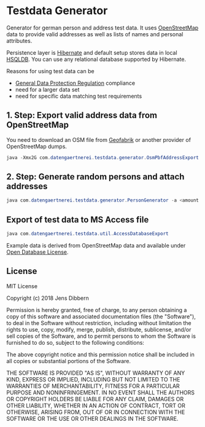 # Testdata Generator

Generator for german person and address test data. It uses [OpenStreetMap](https://www.openstreetmap.org/) data to provide valid addresses as well as lists of names and personal attributes.

Persistence layer is [Hibernate](http://hibernate.org/orm/) and default setup stores data in local [HSQLDB](http://hsqldb.org/). You can use any relational database supported by Hibernate.

Reasons for using test data can be
* [General Data Protection Regulation](https://eur-lex.europa.eu/legal-content/EN/TXT/?uri=CELEX:32016R0679) compliance
* need for a larger data set
* need for specific data matching test requirements

## 1. Step: Export valid address data from OpenStreetMap

You need to download an OSM file from [Geofabrik](https://download.geofabrik.de/europe.html) or another provider of OpenStreetMap dumps.

```java
java -Xmx2G com.datengaertnerei.testdata.generator.OsmPbfAddressExport -f europe-latest.osm.pbf 

```

## 2. Step: Generate random persons and attach addresses

```java
java com.datengaertnerei.testdata.generator.PersonGenerator -a <amount of test person rows>

```

## Export of test data to MS Access file

```java
java com.datengaertnerei.testdata.util.AccessDatabaseExport 

```

Example data is derived from OpenStreetMap data and available under [Open Database License](https://opendatacommons.org/licenses/odbl/).

## License

MIT License

Copyright (c) 2018 Jens Dibbern

Permission is hereby granted, free of charge, to any person obtaining a copy
of this software and associated documentation files (the "Software"), to deal
in the Software without restriction, including without limitation the rights
to use, copy, modify, merge, publish, distribute, sublicense, and/or sell
copies of the Software, and to permit persons to whom the Software is
furnished to do so, subject to the following conditions:

The above copyright notice and this permission notice shall be included in all
copies or substantial portions of the Software.

THE SOFTWARE IS PROVIDED "AS IS", WITHOUT WARRANTY OF ANY KIND, EXPRESS OR
IMPLIED, INCLUDING BUT NOT LIMITED TO THE WARRANTIES OF MERCHANTABILITY,
FITNESS FOR A PARTICULAR PURPOSE AND NONINFRINGEMENT. IN NO EVENT SHALL THE
AUTHORS OR COPYRIGHT HOLDERS BE LIABLE FOR ANY CLAIM, DAMAGES OR OTHER
LIABILITY, WHETHER IN AN ACTION OF CONTRACT, TORT OR OTHERWISE, ARISING FROM,
OUT OF OR IN CONNECTION WITH THE SOFTWARE OR THE USE OR OTHER DEALINGS IN THE
SOFTWARE.
